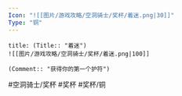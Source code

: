 ```yaml
---
Icon: "![[图片/游戏攻略/空洞骑士/奖杯/着迷.png|30]]"
Type: "铜"
---
```

```ad-common-bronze-trophy
title: (Title:: "着迷")
![[图片/游戏攻略/空洞骑士/奖杯/着迷.png|100]]

(Comment:: "获得你的第一个护符")
```

#空洞骑士/奖杯 #奖杯 #奖杯/铜
